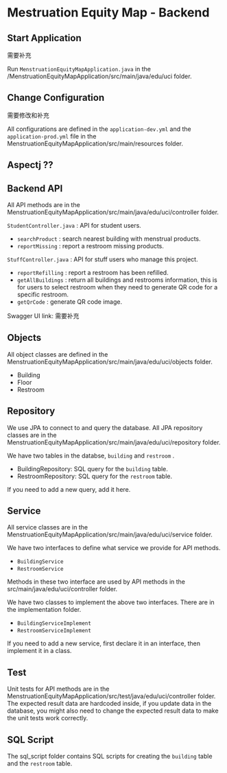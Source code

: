 # Mestruation Equity Map - Backend

## Start Application

需要补充

Run `MenstruationEquityMapApplication.java` in the /MenstruationEquityMapApplication/src/main/java/edu/uci folder.

## Change Configuration

需要修改和补充

All configurations are defined in the `application-dev.yml` and the `application-prod.yml` file in the MenstruationEquityMapApplication/src/main/resources folder.

## Aspectj ??

## Backend API

All API methods are in the MenstruationEquityMapApplication/src/main/java/edu/uci/controller folder.

`StudentController.java` : API for student users.

- `searchProduct` : search nearest building with menstrual products.
- `reportMissing` : report a restroom missing products.

`StuffController.java` : API for stuff users who manage this project.

- `reportRefilling` : report a restroom has been refilled.
- `getAllBuildings` : return all buildings and restrooms information, this is for users to select restroom when they need to generate QR code for a specific restroom.
- `getQrCode` : generate QR code image.

Swagger UI link: 需要补充

## Objects

All object classes are defined in the MenstruationEquityMapApplication/src/main/java/edu/uci/objects folder.

- Building
- Floor
- Restroom

## Repository

We use JPA to connect to  and query the database. All JPA repository classes are in the MenstruationEquityMapApplication/src/main/java/edu/uci/repository folder.

We have two tables in the databse, `building` and `restroom` .

- BuildingRepository: SQL query for the `building` table.
- RestroomRepository: SQL query for the `restroom` table.

If you need to add a new query, add it here.

## Service

All service classes are in the MenstruationEquityMapApplication/src/main/java/edu/uci/service folder.

We have two interfaces to define what service we provide for API methods.

- `BuildingService`
-  `RestroomService`

Methods in these two interface are used by API methods in the src/main/java/edu/uci/controller folder.

We have two classes to implement the above two interfaces. There are in the implementation folder.

- `BuildingServiceImplement`
- `RestroomServiceImplement`

If you need to add a new service, first declare it in an interface, then implement it in a class.

## Test

Unit tests for API methods are in the MenstruationEquityMapApplication/src/test/java/edu/uci/controller folder. The expected result data are hardcoded inside, if you update data in the database, you might also need to change the expected result data to make the unit tests work correctly.

## SQL Script

The sql_script folder contains SQL scripts for creating the `building` table and the `restroom` table. 

